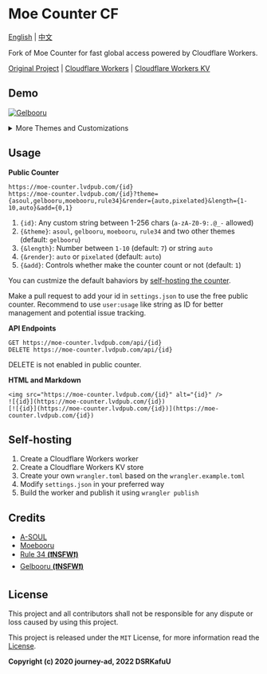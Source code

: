 # Moe Counter CF

[English](https://github.com/lemodragon/moe-counter-cf#readme) | [中文](https://github.com/lemodragon/moe-counter-cf/blob/master/README.zh.md)

Fork of Moe Counter for fast global access powered by Cloudflare Workers.

[Original Project](https://github.com/journey-ad/Moe-counter) | [Cloudflare Workers](https://workers.cloudflare.com/) | [Cloudflare Workers KV](https://www.cloudflare.com/products/workers-kv/)

## Demo

[![Gelbooru](https://moe-counter.lvdpub.com/feifa:demo)](https://moe-counter.lvdpub.com/feifa:demo)

<details>
<summary>More Themes and Customizations</summary>

**A-SOUL (with `theme=asoul&length=10`)**

[![A-SOUL](https://moe-counter.lvdpub.com/feifa:demo?theme=asoul&length=10&add=0)](https://moe-counter.lvdpub.com/feifa:demo?theme=asoul&length=10)

**Moebooru (with `theme=moebooru&length=auto`)**

[![Moebooru](https://moe-counter.lvdpub.com/feifa:demo?theme=moebooru&length=auto&add=0)](https://moe-counter.lvdpub.com/feifa:demo?theme=moebooru&length=auto)

**Rule 34 (with `theme=rule34&render=pixelated`)**

[![Rule 34](https://moe-counter.lvdpub.com/feifa:demo?theme=rule34&render=pixelated&add=0)](https://moe-counter.lvdpub.com/feifa:demo?theme=rule34)

</details>

## Usage

**Public Counter**

```
https://moe-counter.lvdpub.com/{id}
https://moe-counter.lvdpub.com/{id}?theme={asoul,gelbooru,moebooru,rule34}&render={auto,pixelated}&length={1-10,auto}&add={0,1}
```

1. `{id}`: Any custom string between 1-256 chars (`a-zA-Z0-9:.@_-` allowed)
2. `{&theme}`: `asoul`, `gelbooru`, `moebooru`, `rule34` and two other themes (default: `gelbooru`)
3. `{&length}`: Number between `1-10` (default: `7`) or string `auto`
4. `{&render}`: `auto` or `pixelated` (default: `auto`)
5. `{&add}`: Controls whether make the counter count or not (default: `1`)

You can custmize the default bahaviors by [self-hosting the counter](#self-hosting).

Make a pull request to add your id in `settings.json` to use the free public counter. Recommend to use `user:usage` like string as ID for better management and potential issue tracking.

**API Endpoints**

```
GET https://moe-counter.lvdpub.com/api/{id}
DELETE https://moe-counter.lvdpub.com/api/{id}
```

DELETE is not enabled in public counter.

**HTML and Markdown**

```
<img src="https://moe-counter.lvdpub.com/{id}" alt="{id}" />
![{id}](https://moe-counter.lvdpub.com/{id})
[![{id}](https://moe-counter.lvdpub.com/{id})](https://moe-counter.lvdpub.com/{id})
```

## Self-hosting

1. Create a Cloudflare Workers worker
2. Create a Cloudflare Workers KV store
3. Create your own `wrangler.toml` based on the `wrangler.example.toml`
4. Modify `settings.json` in your preferred way
5. Build the worker and publish it using `wrangler publish`

## Credits

- [A-SOUL](https://space.bilibili.com/703007996)
- [Moebooru](https://github.com/moebooru/moebooru)
- [Rule 34 **(❗NSFW❗)**](https://rule34.xxx/)
- [Gelbooru **(❗NSFW❗)**](https://gelbooru.com/)

## License

This project and all contributors shall not be responsible for any dispute or loss caused by using this project.

This project is released under the `MIT` License, for more information read the [License](https://github.com/dsrkafuu/moe-counter-cf/blob/master/LICENSE).

**Copyright (c) 2020 journey-ad, 2022 DSRKafuU**
